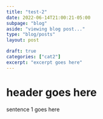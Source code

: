 ```yaml
---
title: "test-2"
date: 2022-06-14T21:00:21-05:00
subpage: "blog"
aside: "viewing blog post..."
type: "blog/posts"
layout: post

draft: true
categories: ["cat2"]
excerpt: "excerpt goes here"
---
```

# header goes here

sentence 1 goes here

